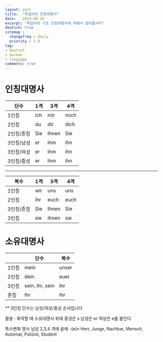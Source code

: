 ```yaml
---
layout: post
title:  "독일어의 인칭대명사"
date:   2019-08-16
excerpt: "독일어의 기초 인칭대명사에 대해서 알아봅시다"
deutsch: true
sitemap :
  changefreq : daily
  priority : 1.0
tag:
- Deutsch
- German
- language
comments: true
---
```


# 인칭대명사

| 단수      | 1격    | 3격      | 4격 |
|----------|--------|----------|------|
|1인칭      |    ich | mir     |  mich |
|2인칭      | du     | dir     | dich  |
|2인칭/존칭 | Sie    | Ihnen   | Sie   |
|3인칭/남성 | er     | ihm     | ihn   |
|3인칭/여성 | er     | ihm     | ihn   |
|3인칭/중성 | er     | ihm     | ihn   |


---

|    복수   | 1격    | 3격      | 4격 |
|----------|--------|----------|------|
|1인칭      | wir    | uns     |  uns |
|2인칭      | ihr    | euch     | euch  |
|3인칭/존칭 | Sie    | Ihnen   | Sie   |
|3인칭      | sie    | ihnen     | sie   |



# 소유대명사


|      | 단수 | 복수  |
|------|------|-------|
|1인칭 | mein | unser |
|2인칭 | dein | euer  |
|3인칭 | sein, ihr, sein| ihr|
|존칭  | Ihr  | Ihr|
** 3인칭 단수는 남성/여성/중성 순서입니다

활용 : 축약할 때 소유대명사 뒤에 중성은 s 남성은 er 여성은 e를 붙인다


특수변화 명사
남성 2,3,4 격에 끝에 -(e)n
Herr, Junge, Nachbar, Mensch, Automat, Polizist, Student